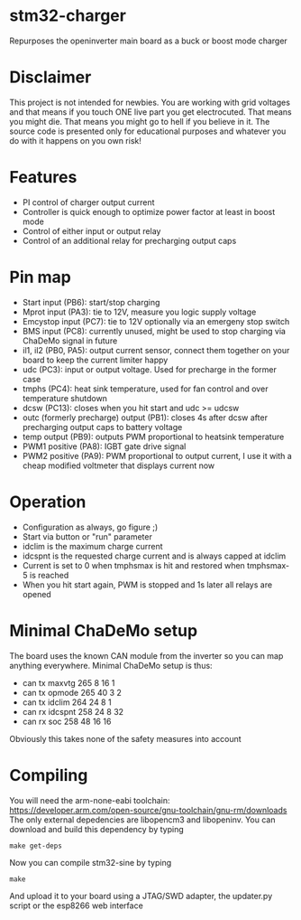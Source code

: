 # stm32-charger
Repurposes the openinverter main board as a buck or boost mode charger

# Disclaimer
This project is not intended for newbies. You are working with grid voltages and that means if you touch ONE live part you get electrocuted. That means you might die. That means you might go to hell if you believe in it. The source code is presented only for educational purposes and whatever you do with it happens on you own risk!

# Features
- PI control of charger output current
- Controller is quick enough to optimize power factor at least in boost mode
- Control of either input or output relay
- Control of an additional relay for precharging output caps

# Pin map
- Start input (PB6): start/stop charging
- Mprot input (PA3): tie to 12V, measure you logic supply voltage
- Emcystop input (PC7): tie to 12V optionally via an emergeny stop switch
- BMS input (PC8): currently unused, might be used to stop charging via ChaDeMo signal in future
- il1, il2 (PB0, PA5): output current sensor, connect them together on your board to keep the current limiter happy
- udc (PC3): input or output voltage. Used for precharge in the former case
- tmphs (PC4): heat sink temperature, used for fan control and over temperature shutdown
- dcsw (PC13): closes when you hit start and udc >= udcsw
- outc (formerly precharge) output (PB1): closes 4s after dcsw after precharging output caps to battery voltage
- temp output (PB9): outputs PWM proportional to heatsink temperature
- PWM1 positive (PA8): IGBT gate drive signal
- PWM2 positive (PA9): PWM proportional to output current, I use it with a cheap modified voltmeter that displays current now

# Operation
- Configuration as always, go figure ;)
- Start via button or "run" parameter
- idclim is the maximum charge current
- idcspnt is the requested charge current and is always capped at idclim
- Current is set to 0 when tmphsmax is hit and restored when tmphsmax-5 is reached
- When you hit start again, PWM is stopped and 1s later all relays are opened

# Minimal ChaDeMo setup
The board uses the known CAN module from the inverter so you can map anything everywhere. Minimal ChaDeMo setup is thus:
- can tx maxvtg 265 8 16 1
- can tx opmode 265 40 3 2
- can tx idclim 264 24 8 1
- can rx idcspnt 258 24 8 32
- can rx soc 258 48 16 16

Obviously this takes none of the safety measures into account

# Compiling
You will need the arm-none-eabi toolchain: https://developer.arm.com/open-source/gnu-toolchain/gnu-rm/downloads
The only external depedencies are libopencm3 and libopeninv. You can download and build this dependency by typing

`make get-deps`

Now you can compile stm32-sine by typing

`make`

And upload it to your board using a JTAG/SWD adapter, the updater.py script or the esp8266 web interface
